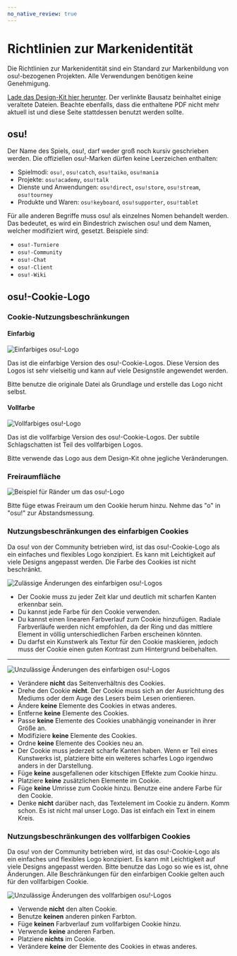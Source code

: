 ```yaml
---
no_native_review: true
---
```


# Richtlinien zur Markenidentität

Die Richtlinien zur Markenidentität sind ein Standard zur Markenbildung von osu!-bezogenen Projekten. Alle Verwendungen benötigen keine Genehmigung.

[Lade das Design-Kit hier herunter](https://drive.google.com/file/d/1TmUot5nu49p71icz4u3G68njLAQOeQrG/view). Der verlinkte Bausatz beinhaltet einige veraltete Dateien. Beachte ebenfalls, dass die enthaltene PDF nicht mehr aktuell ist und diese Seite stattdessen benutzt werden sollte.

## osu!

Der Name des Spiels, osu!, darf weder groß noch kursiv geschrieben werden. Die offiziellen osu!-Marken dürfen keine Leerzeichen enthalten:

- Spielmodi: `osu!`, `osu!catch`, `osu!taiko`, `osu!mania`
- Projekte: `osu!academy`, `osu!talk`
- Dienste und Anwendungen: `osu!direct`, `osu!store`, `osu!stream`, `osu!tourney`
- Produkte und Waren: `osu!keyboard`, `osu!supporter`, `osu!tablet`

Für alle anderen Begriffe muss osu! als einzelnes Nomen behandelt werden. Das bedeutet, es wird ein Bindestrich zwischen osu! und dem Namen, welcher modifiziert wird, gesetzt. Beispiele sind:

- `osu!-Turniere`
- `osu!-Community`
- `osu!-Chat`
- `osu!-Client`
- `osu!-Wiki`

## osu!-Cookie-Logo

### Cookie-Nutzungsbeschränkungen

#### Einfarbig

![](img/usage-single-colour.png "Einfarbiges osu!-Logo")

Das ist die einfarbige Version des osu!-Cookie-Logos. Diese Version des Logos ist sehr vielseitig und kann auf viele Designstile angewendet werden.

Bitte benutze die originale Datei als Grundlage und erstelle das Logo nicht selbst.

#### Vollfarbe

![](img/usage-full-colour.png "Vollfarbiges osu!-Logo")

Das ist die vollfarbige Version des osu!-Cookie-Logos. Der subtile Schlagschatten ist Teil des vollfarbigen Logos.

Bitte verwende das Logo aus dem Design-Kit ohne jegliche Veränderungen.

### Freiraumfläche

![](img/clear-space-area.png "Beispiel für Ränder um das osu!-Logo")

Bitte füge etwas Freiraum um den Cookie herum hinzu. Nehme das "o" in "osu!" zur Abstandsmessung.

### Nutzungsbeschränkungen des einfarbigen Cookies

Da osu! von der Community betrieben wird, ist das osu!-Cookie-Logo als ein einfaches und flexibles Logo konzipiert. Es kann mit Leichtigkeit auf viele Designs angepasst werden. Die Farbe des Cookies ist nicht beschränkt.

![](img/restrictions-good-single.png "Zulässige Änderungen des einfarbigen osu!-Logos")

- Der Cookie muss zu jeder Zeit klar und deutlich mit scharfen Kanten erkennbar sein.
- Du kannst jede Farbe für den Cookie verwenden.
- Du kannst einen linearen Farbverlauf zum Cookie hinzufügen. Radiale Farbverläufe werden nicht empfohlen, da der Ring und das mittlere Element in völlig unterschiedlichen Farben erscheinen könnten.
- Du darfst ein Kunstwerk als Textur für den Cookie maskieren, jedoch muss der Cookie einen guten Kontrast zum Hintergrund beibehalten.

---

![](img/restrictions-bad-single.png "Unzulässige Änderungen des einfarbigen osu!-Logos")

- Verändere **nicht** das Seitenverhältnis des Cookies.
- Drehe den Cookie **nicht**. Der Cookie muss sich an der Ausrichtung des Mediums oder dem Auge des Lesers beim Lesen orientieren.
- Ändere **keine** Elemente des Cookies in etwas anderes.
- Entferne **keine** Elemente des Cookies.
- Passe **keine** Elemente des Cookies unabhängig voneinander in ihrer Größe an.
- Modifiziere **keine** Elemente des Cookies.
- Ordne **keine** Elemente des Cookies neu an.
- Der Cookie muss jederzeit scharfe Kanten haben. Wenn er Teil eines Kunstwerks ist, platziere bitte ein weiteres scharfes Logo irgendwo anders in der Darstellung.
- Füge **keine** ausgefallenen oder kitschigen Effekte zum Cookie hinzu.
- Platziere **keine** zusätzlichen Elemente im Cookie.
- Füge **keine** Umrisse zum Cookie hinzu. Benutze eine andere Farbe für den Cookie.
- Denke **nicht** darüber nach, das Textelement im Cookie zu ändern. Komm schon. Es ist nicht mal unser Logo. Das ist einfach ein Text in einem Kreis.

### Nutzungsbeschränkungen des vollfarbigen Cookies

Da osu! von der Community betrieben wird, ist das osu!-Cookie-Logo als ein einfaches und flexibles Logo konzipiert. Es kann mit Leichtigkeit auf viele Designs angepasst werden. Bitte benutze das Logo so wie es ist, ohne Änderungen. Alle Beschränkungen für den einfarbigen Cookie gelten auch für den vollfarbigen Cookie.

![](img/restrictions-bad-full.png "Unzulässige Änderungen des vollfarbigen osu!-Logos")

- Verwende **nicht** den alten Cookie.
- Benutze **keinen** anderen pinken Farbton.
- Füge **keinen** Farbverlauf zum vollfarbigen Cookie hinzu.
- Verwende **keine** anderen Farben.
- Platziere **nichts** im Cookie.
- Verändere **keine** der Elemente des Cookies in etwas anderes.
